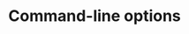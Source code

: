 # Command-line options

<dokki-table headerless>
    <template #table>
        <tr>
            <th>Option</th>
            <th>Description</th>
        </tr>
        <tr>
            <td>-i <i>&lt;input channel&gt;</i></td>
            <td>
                Start capture on the given input channel (1&#8230;<i>n</i>). On Linux, a value of 1 corresponds to <em>/dev/video0</em>, 2 to <em>/dev/video1</em>, 3 to <em>/dev/video2</em>, and so on. By default, channel 1 will be used.
            </td>
        </tr>
        <tr>
            <td>-v <i>&lt;path + filename&gt;</i></td>
            <td>
                Load video presets from the given file on start-up. Video preset files typically have the .vcs-video suffix.
            </td>
        </tr>
        <tr>
            <td>-f <i>&lt;path + filename&gt;</i></td>
            <td>
                Load a custom filter graph from the given file on start-up. Filter graph files typically have the .vcs-filter-graph suffix.
            </td>
        </tr>
        <tr>
            <td>-a <i>&lt;path + filename&gt;</i></td>
            <td>
                Load alias resolutions from the given file on start-up. Alias resolution files typically have the .vcs-alias suffix.
            </td>
        </tr>
        <tr>
            <td>-m <i>&lt;value in MB&gt;</i></td>
            <td>
                Set the amount of system memory that VCS reserves on startup. If you're getting error messages about the memory cache running out, increase this value. If you get x264 allocation errors when attempting to record video, try reducing this value. Default: 256 MB.
            </td>
        </tr>
    </template>
</dokki-table>
